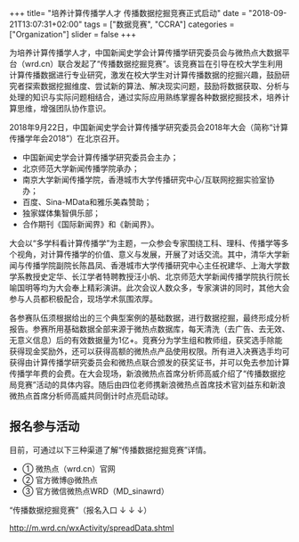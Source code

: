+++
title= "培养计算传播学人才 传播数据挖掘竞赛正式启动"
date = "2018-09-21T13:07:31+02:00"
tags = ["数据竞赛", "CCRA"]
categories = ["Organization"]
slider = false
+++



为培养计算传播学人才，中国新闻史学会计算传播学研究委员会与微热点大数据平台（wrd.cn）联合发起了“传播数据挖掘竞赛”。该竞赛旨在引导在校大学生利用计算传播数据进行专业研究，激发在校大学生对计算传播数据的挖掘兴趣，鼓励研究者探索数据挖掘维度、尝试新的算法、解决现实问题，鼓励将数据获取、分析与处理的知识与实际问题相结合，通过实际应用熟练掌握各种数据挖掘技术，培养计算思维，增强团队协作意识。


<!--more-->


2018年9月22日，中国新闻史学会计算传播学研究委员会2018年大会（简称“计算传播学年会2018”）在北京召开。

- 中国新闻史学会计算传播学研究委员会主办；
- 北京师范大学新闻传播学院承办；
- 南京大学新闻传播学院，香港城市大学传播研究中心/互联网挖掘实验室协办；
- 百度、Sina-MData和雅乐美森赞助；
- 独家媒体集智俱乐部；
- 合作期刊《国际新闻界》和《新闻界》。



大会以“多学科看计算传播学”为主题，一众参会专家围绕工科、理科、传播学等多个视角，对计算传播学的价值、意义与发展，开展了对话交流。其中，清华大学新闻与传播学院副院长陈昌凤、香港城市大学传播研究中心主任祝建华、上海大学数学系教授史定华、长江学者特聘教授汪小帆、北京师范大学新闻传播学院执行院长喻国明等均为大会奉上精彩演讲。此次会议人数众多，专家演讲的同时，其他大会参与人员都积极配合，现场学术氛围浓厚。



各参赛队伍须根据给出的三个典型案例的基础数据，进行数据挖掘，最终形成分析报告。参赛所用基础数据全部来源于微热点数据库，每天清洗（去广告、去无效、无意义信息）后的有效数据量为1亿+。竞赛分为学生组和教师组，获奖选手除能获得现金奖励外，还可以获得高额的微热点产品使用权限。所有进入决赛选手均可获得由计算传播学研究委员会和微热点联合颁发的获奖证书，并可以免去参加计算传播学年费的会费。在大会现场，新浪微热点首席分析师高威介绍了“传播数据挖局竞赛”活动的具体内容。随后由四位老师携新浪微热点首席技术官刘益东和新浪微热点首席分析师高威共同倒计时点亮启动球。

## 报名参与活动

目前，可通过以下三种渠道了解“传播数据挖掘竞赛”详情。

- ① 微热点（wrd.cn）官网
- ② 官方微博@微热点
- ③ 官方微信微热点WRD（MD_sinawrd）

“传播数据挖掘竞赛”（报名入口 ↓ ↓ ↓）

 http://m.wrd.cn/wxActivity/spreadData.shtml
